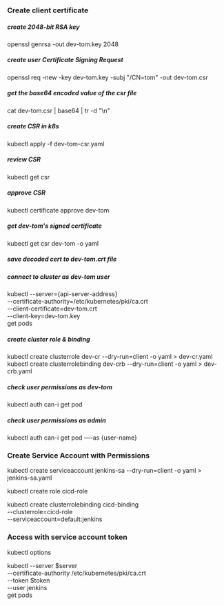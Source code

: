 ### Create client certificate

##### create 2048-bit RSA key
  openssl genrsa -out dev-tom.key 2048

##### create user Certificate Signing Request
  openssl req -new -key dev-tom.key -subj "/CN=tom" -out dev-tom.csr 

##### get the base64 encoded value of the csr file
  cat dev-tom.csr | base64 | tr -d "\n"

##### create CSR in k8s
  kubectl apply -f dev-tom-csr.yaml

##### review CSR
  kubectl get csr

##### approve CSR
  kubectl certificate approve dev-tom

##### get dev-tom's signed certificate
  kubectl get csr dev-tom -o yaml

##### save decoded cert to dev-tom.crt file

##### connect to cluster as dev-tom user
  kubectl --server={api-server-address} \
  --certificate-authority=/etc/kubernetes/pki/ca.crt \
  --client-certificate=dev-tom.crt \
  --client-key=dev-tom.key \
  get pods

##### create cluster role & binding
  kubectl create clusterrole dev-cr --dry-run=client -o yaml > dev-cr.yaml
  kubectl create clusterrolebinding dev-crb --dry-run=client -o yaml > dev-crb.yaml

##### check user permissions as dev-tom
  kubectl auth can-i get pod

##### check user permissions as admin
  kubectl auth can-i get pod —-as {user-name}


### Create Service Account with Permissions
  kubectl create serviceaccount jenkins-sa --dry-run=client -o yaml > jenkins-sa.yaml

  kubectl create role cicd-role

  kubectl create clusterrolebinding cicd-binding \
  --clusterrole=cicd-role \
  --serviceaccount=default:jenkins

### Access with service account token

  kubectl options

  kubectl --server $server \
  --certificate-authority /etc/kubernetes/pki/ca.crt \
  --token $token \
  --user jenkins \
  get pods
